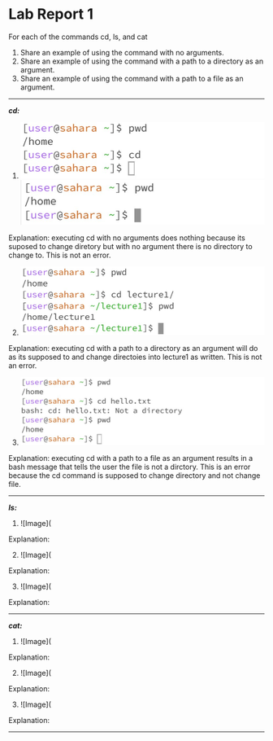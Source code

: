 # Lab Report 1

For each of the commands cd, ls, and cat
1. Share an example of using the command with no arguments.
2. Share an example of using the command with a path to a directory as an argument.
3. Share an example of using the command with a path to a file as an argument.

---
***cd:***

1. ![Image](https://github.com/dacamp20/cse15l-lab-reports/blob/main/Screenshot%202024-01-10%20155221.jpg?raw=true)
   ![Image](https://github.com/dacamp20/cse15l-lab-reports/blob/main/Screenshot%202024-01-10%20195959.jpg?raw=true)

Explanation: executing cd with no arguments does nothing because its suposed to change diretory but with no argument there is no directory to change to. This is not an error.

2. ![Image](https://github.com/dacamp20/cse15l-lab-reports/blob/main/Screenshot%202024-01-10%20203533.jpg?raw=true)

Explanation: executing cd with a path to a directory as an argument will do as its supposed to and change directoies into lecture1 as written. This is not an error.

3. ![Image](https://github.com/dacamp20/cse15l-lab-reports/blob/main/Screenshot%202024-01-10%20211356.jpg?raw=true)

Explanation: executing cd with a path to a file as an argument results in a bash message that tells the user the file is not a dirctory. This is an error because the cd command is supposed to change directory and not change file.

---
***ls:***

1. ![Image](

Explanation:

2. ![Image](

Explanation:

3. ![Image](

Explanation:

---
***cat:***

1. ![Image](

Explanation:

2. ![Image](

Explanation:

3. ![Image](

Explanation:

---
